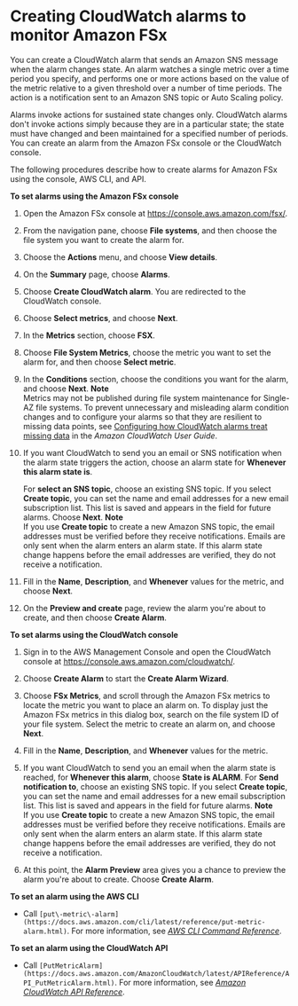 # Creating CloudWatch alarms to monitor Amazon FSx<a name="creating_alarms"></a>

You can create a CloudWatch alarm that sends an Amazon SNS message when the alarm changes state\. An alarm watches a single metric over a time period you specify, and performs one or more actions based on the value of the metric relative to a given threshold over a number of time periods\. The action is a notification sent to an Amazon SNS topic or Auto Scaling policy\.

Alarms invoke actions for sustained state changes only\. CloudWatch alarms don't invoke actions simply because they are in a particular state; the state must have changed and been maintained for a specified number of periods\. You can create an alarm from the Amazon FSx console or the CloudWatch console\.

The following procedures describe how to create alarms for Amazon FSx using the console, AWS CLI, and API\.

**To set alarms using the Amazon FSx console**

1. Open the Amazon FSx console at [https://console\.aws\.amazon\.com/fsx/](https://console.aws.amazon.com/fsx/)\.

1. From the navigation pane, choose **File systems**, and then choose the file system you want to create the alarm for\.

1. Choose the **Actions** menu, and choose **View details**\. 

1. On the **Summary** page, choose **Alarms**\. 

1. Choose **Create CloudWatch alarm**\. You are redirected to the CloudWatch console\.

1. Choose **Select metrics**, and choose **Next**\.

1. In the **Metrics** section, choose **FSX**\.

1. Choose **File System Metrics**, choose the metric you want to set the alarm for, and then choose **Select metric**\.

1. In the **Conditions** section, choose the conditions you want for the alarm, and choose **Next**\.
**Note**  
Metrics may not be published during file system maintenance for Single\-AZ file systems\. To prevent unnecessary and misleading alarm condition changes and to configure your alarms so that they are resilient to missing data points, see [ Configuring how CloudWatch alarms treat missing data](https://docs.aws.amazon.com/AmazonCloudWatch/latest/monitoring/AlarmThatSendsEmail.html#alarms-and-missing-data) in the *Amazon CloudWatch User Guide*\.

1. If you want CloudWatch to send you an email or SNS notification when the alarm state triggers the action, choose an alarm state for **Whenever this alarm state is**\. 

   For **select an SNS topic**, choose an existing SNS topic\. If you select **Create topic**, you can set the name and email addresses for a new email subscription list\. This list is saved and appears in the field for future alarms\. Choose **Next**\.
**Note**  
If you use **Create topic** to create a new Amazon SNS topic, the email addresses must be verified before they receive notifications\. Emails are only sent when the alarm enters an alarm state\. If this alarm state change happens before the email addresses are verified, they do not receive a notification\.

1. Fill in the **Name**, **Description**, and **Whenever** values for the metric, and choose **Next**\. 

1. On the **Preview and create** page, review the alarm you're about to create, and then choose **Create Alarm**\. 

**To set alarms using the CloudWatch console**

1. Sign in to the AWS Management Console and open the CloudWatch console at [https://console\.aws\.amazon\.com/cloudwatch/](https://console.aws.amazon.com/cloudwatch/)\.

1. Choose **Create Alarm** to start the **Create Alarm Wizard**\. 

1. Choose **FSx Metrics**, and scroll through the Amazon FSx metrics to locate the metric you want to place an alarm on\. To display just the Amazon FSx metrics in this dialog box, search on the file system ID of your file system\. Select the metric to create an alarm on, and choose **Next**\.

1.  Fill in the **Name**, **Description**, and **Whenever** values for the metric\. 

1. If you want CloudWatch to send you an email when the alarm state is reached, for **Whenever this alarm**, choose **State is ALARM**\. For **Send notification to**, choose an existing SNS topic\. If you select **Create topic**, you can set the name and email addresses for a new email subscription list\. This list is saved and appears in the field for future alarms\.
**Note**  
If you use **Create topic** to create a new Amazon SNS topic, the email addresses must be verified before they receive notifications\. Emails are only sent when the alarm enters an alarm state\. If this alarm state change happens before the email addresses are verified, they do not receive a notification\.

1. At this point, the **Alarm Preview** area gives you a chance to preview the alarm you're about to create\. Choose **Create Alarm**\. 

**To set an alarm using the AWS CLI**
+ Call `[put\-metric\-alarm](https://docs.aws.amazon.com/cli/latest/reference/put-metric-alarm.html)`\. For more information, see *[AWS CLI Command Reference](https://docs.aws.amazon.com/cli/latest/reference/)*\.

**To set an alarm using the CloudWatch API**
+ Call `[PutMetricAlarm](https://docs.aws.amazon.com/AmazonCloudWatch/latest/APIReference/API_PutMetricAlarm.html)`\. For more information, see *[Amazon CloudWatch API Reference](https://docs.aws.amazon.com/AmazonCloudWatch/latest/APIReference/)*\. 